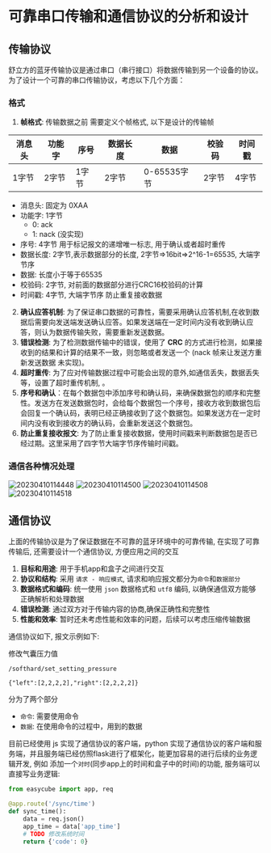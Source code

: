 # 可靠串口传输和通信协议的分析和设计

## 传输协议

舒立方的蓝牙传输协议是通过串口（串行接口）将数据传输到另一个设备的协议。为了设计一个可靠的串口传输协议，考虑以下几个方面：

### 格式

1. **帧格式**: 传输数据之前 需要定义个帧格式, 以下是设计的传输帧

| 消息头 | 功能字 | 序号  | 数据长度 | 数据        | 校验码 | 时间戳 |
| ------ | ------ | ----- | -------- | ----------- | ------ | ------ |
| 1字节  | 2字节  | 1字节 | 2字节    | 0-65535字节 | 2字节  | 4字节  |
- 消息头: 固定为 0XAA
- 功能字: 1字节
    - 0: ack
    - 1: nack (没实现)
- 序号: 4字节 用于标记报文的递增唯一标志, 用于确认或者超时重传
- 数据长度: 2字节,表示数据部分的长度, 2字节=>16bit=>2^16-1=65535, 大端字节序
- 数据: 长度小于等于65535
- 校验码: 2字节, 对前面的数据部分进行CRC16校验码的计算
- 时间戳: 4字节, 大端字节序 防止重复接收数据

2. **确认应答机制**: 为了保证串口数据的可靠性，需要采用确认应答机制,在收到数据后需要向发送端发送确认应答。如果发送端在一定时间内没有收到确认应答，则认为数据传输失败，需要重新发送数据。
3. **错误检测**: 为了检测数据传输中的错误，使用了 **CRC** 的方式进行检测，如果接收到的结果和计算的结果不一致，则忽略或者发送一个 (nack 帧来让发送方重新发送数据 未实现)。
4. **超时重传**: 为了应对传输数据过程中可能会出现的意外,如通信丢失，数据丢失等，设置了超时重传机制, 。
5. **序号和确认**：在每个数据包中添加序号和确认码，来确保数据包的顺序和完整性。发送方在发送数据包时，会给每个数据包一个序号，接收方收到数据包后会回复一个确认码，表明已经正确接收到了这个数据包。如果发送方在一定时间内没有收到接收方的确认码，会重新发送这个数据包。
6. **防止重复接收报文**: 为了防止重复接收数据，使用时间戳来判断数据包是否已经过期。这里采用了四字节大端字节序传输时间戳。

### 通信各种情况处理

![20230410114448](https://img.mjhxyz.top/20230410114448.png)
![20230410114500](https://img.mjhxyz.top/20230410114500.png)
![20230410114508](https://img.mjhxyz.top/20230410114508.png)
![20230410114518](https://img.mjhxyz.top/20230410114518.png)



## 通信协议

上面的传输协议是为了保证数据在不可靠的蓝牙环境中的可靠传输, 在实现了可靠传输后, 还需要设计一个通信协议, 方便应用之间的交互

1. **目标和用途**: 用于手机app和盒子之间进行交互
2. **协议和结构**: 采用 `请求 - 响应模式`, 请求和响应报文都分为`命令`和`数据部分`
3. **数据格式和编码**: 统一使用 `json` 数据格式和 `utf8` 编码, 以确保通信双方能够正确解析和处理数据
4. **错误检测**: 通过双方对于传输内容的协商,确保正确性和完整性
5. **性能和效率**: 暂时还未考虑性能和效率的问题，后续可以考虑压缩传输数据

通信协议如下, 报文示例如下:

修改气囊压力值
```
/softhard/set_setting_pressure

{"left":[2,2,2,2],"right":[2,2,2,2]}
```
分为了两个部分

- `命令`: 需要使用命令
- `数据`: 在使用命令的过程中，用到的数据

目前已经使用 js 实现了通信协议的客户端，python 实现了通信协议的客户端和服务端，并且服务端已经仿照flask进行了框架化，能更加容易的进行后续的业务逻辑开发, 例如 添加一个`对时`(同步app上的时间和盒子中的时间)的功能, 服务端可以直接写业务逻辑:

```python
from easycube import app, req

@app.route('/sync/time')
def sync_time():
    data = req.json()
    app_time = data['app_time']
    # TODO 修改系统时间
    return {'code': 0}
```


